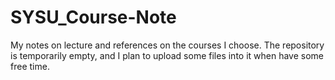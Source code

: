 # SYSU_Course-Note
My notes on lecture and references on the courses I choose.
The repository is temporarily empty, and I plan to upload some files into it when have some free time.
